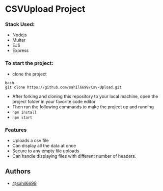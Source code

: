 # CSVUpload Project

### Stack Used:

- Nodejs
- Multer
- EJS
- Express

### To start the project:

- clone the project

```
bash
git clone https://github.com/sahil6699/Csv-Upload.git
```

- After forking and cloning this repository to your local machine, open the project folder in your favorite code editor
- Then run the following commands to make the project up and running
- `npm install`
- `npm start`

### Features

- Uploads a csv file
- Can display all the data at once
- Secure to any empty file uploads
- Can handle displaying files with different number of headers.

## Authors

- [@sahil6699](https://github.com/sahil6699)

